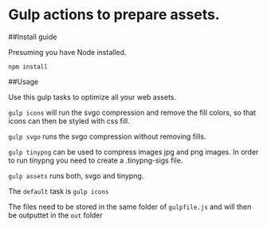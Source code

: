 # Gulp actions to prepare assets.

##Install guide

Presuming you have Node installed.

```
npm install
```

##Usage

Use this gulp tasks to optimize all your web assets.

`gulp icons` will run the svgo compression and remove the fill colors, so that icons can then be styled with css fill.

`gulp svgo` runs the svgo compression without removing fills.

`gulp tinypng` can be used to compress images jpg and png images.
In order to run tinypng you need to create a .tinypng-sigs file.

`gulp assets` runs both, svgo and tinypng.


The `default` task is `gulp icons`

The files need to be stored in the same folder of  `gulpfile.js` and will then be outputtet in the `out` folder 
